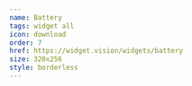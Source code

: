 ```yaml
---
name: Battery
tags: widget all
icon: download 
order: 7
href: https://widget.vision/widgets/battery
size: 320x256
style: borderless
---
```



